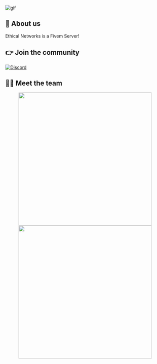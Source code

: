 ![gif](https://cdn.discordapp.com/attachments/816610634639999007/1042614592964149328/standard_4.gif)

## 👋 About us
Ethical Networks is a Fivem Server!



## 👉 Join the community
[![Discord](https://img.shields.io/badge/Discord-%237289DA.svg?style=for-the-badge&logo=discord&logoColor=white)](https://discord.gg/UhvJJTwCpT)


## 👨‍💻 Meet the team
<p align="center">
 <a href=https://github.com/tom-osborne><img width="420" src=https://github-readme-stats.vercel.app/api?username=Copofiscool&count_private=true&show_icons=true&title_color=dc143c&text_color=ffffff&icon_color=dc143c&hide_border=true&bg_color=282a36&layout=compact&hide_title=false&hide_rank=false><a>
 <a href=https://github.com/tom-osborne><img width="420" src=https://github-readme-stats.vercel.app/api?username=JustJxce&count_private=true&show_icons=true&title_color=dc143c&text_color=ffffff&icon_color=dc143c&hide_border=true&bg_color=282a36&layout=compact&hide_title=false&hide_rank=false><a>

</p>

